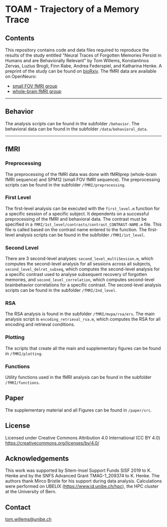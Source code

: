 # TOAM - Trajectory of a Memory Trace

## Contents
This repository contains code and data files required to reproduce the results of the study entitled "Neural Traces of Forgotten Memories Persist in Humans and are Behaviorally Relevant" by Tom Willems, Konstantinos Zervas, Luzius Brogli, Finn Rabe, Andrea Federspiel, and Katharina Henke. A preprint of the study can be found on [bioRxiv](https://doi.org/10.1101/2025.06.02.656652). The fMRI data are available on OpenNeuro:
- [small FOV fMRI group](https://doi.org/10.18112/openneuro.ds006265.v1.0.0)
- [whole-brain fMRI group](https://doi.org/10.18112/openneuro.ds006266.v1.0.0)

___

## Behavior

The analysis scripts can be found in the subfolder `/behavior`.
The behavioral data can be found in the subfolder `/data/behavioral_data`.

___

## fMRI
### Preprocessing
The preprocessing of the fMRI data was done with fMRIprep (whole-brain fMRI sequence) and SPM12 (small FOV fMRI sequence). The preprocessing scripts can be found in the subfolder `/fMRI/preprocessing`.

### First Level
The first-level analysis can be executed with the `first_level.m` function for a specific session of a specific subject.
It dependents on a successful preprocessing of the fMRI and behavioral data. The contrast must be specified in a `fMRI/1st_level/contrasts/contrast_CONTRAST-NAME.m` file. This file is called based on the contrast name entered to the function.
The first-level analysis scripts can be found in the subfolder `/fMRI/1st_level`.

### Second Level
There are 3 second-level analyses: `second_level_multiSession.m`, which computes the second-level analysis for all sessions across all subjects, `second_level_delret_subseq`, which computes the second-level analysis for a specific contrast used to analyse subsequent recovery of forgotten memories, and `second_level_correlation`, which computes second-level brainbehavior correlations for a specific contrast.
The second-level analysis scripts can be found in the subfolder `/fMRI/2nd_level`.

### RSA
The RSA analysis is found in the subfolder `/fMRI/mvpa/rsa/ers`. The main analysis script is `encoding_retrieval_rsa.m`, which computes the RSA for all encoding and retrieval conditions.

### Plotting
The scripts that create all the main and supplementary figures can be found in `/fMRI/plotting`.

### Functions
Utility functions used in the fMRI analysis can be found in the subfolder `/fMRI/functions`.

## Paper
The supplementary material and all Figures can be found in `/paper/src`.

## License
Licensed under Creative Commons Attribution 4.0 International (CC BY 4.0)
https://creativecommons.org/licenses/by/4.0/

## Acknowledgements
This work was supported by Sitem-Insel Support Funds SISF 2019 to K. Henke and by the SNFS Advanced Grant TMAG-1_209374 to K. Henke. The authors thank Mirco Bristle for his support during data analysis. Calculations were performed on UBELIX (https://www.id.unibe.ch/hpc), the HPC cluster at the University of Bern.

## Contact
tom.willems@unibe.ch
